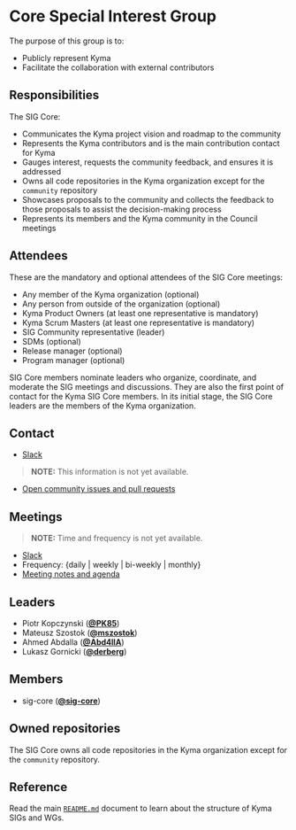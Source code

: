 # Core Special Interest Group

The purpose of this group is to:
* Publicly represent Kyma
* Facilitate the collaboration with external contributors

## Responsibilities

The SIG Core:
* Communicates the Kyma project vision and roadmap to the community
* Represents the Kyma contributors and is the main contribution contact for Kyma
* Gauges interest, requests the community feedback, and ensures it is addressed
* Owns all code repositories in the Kyma organization except for the `community` repository
* Showcases proposals to the community and collects the feedback to those proposals to assist the
decision-making process
* Represents its members and the Kyma community in the Council meetings

## Attendees

These are the mandatory and optional attendees of the SIG Core meetings:
*	Any member of the Kyma organization (optional)
*	Any person from outside of the organization (optional)
* Kyma Product Owners (at least one representative is mandatory)
* Kyma Scrum Masters (at least one representative is mandatory)
* SIG Community representative (leader)
* SDMs (optional)
* Release manager (optional)
* Program manager (optional)

SIG Core members nominate leaders who organize, coordinate, and moderate the SIG meetings and discussions. They are also the first point of contact for the Kyma SIG Core members. In its initial stage, the SIG Core leaders are the members of the Kyma organization.

## Contact

* [Slack](https://kyma-community.slack.com/messages/CBP7LKRPS)

> **NOTE:** This information is not yet available.

* [Open community issues and pull requests](https://github.com/kyma-project/community/labels/{label-name})

## Meetings

> **NOTE:**  Time and frequency is not yet available.

* [Slack](https://kyma-community.slack.com/messages/CBP7LKRPS)
* Frequency: {daily | weekly | bi-weekly | monthly}
* [Meeting notes and agenda](meeting-notes.md)

## Leaders

* Piotr Kopczynski (**[@PK85](https://github.com/PK85)**)
* Mateusz Szostok (**[@mszostok](https://github.com/mszostok)**)
* Ahmed Abdalla (**[@Abd4llA](https://github.com/Abd4llA)**)
* Lukasz Gornicki (**[@derberg](https://github.com/derberg)**)

## Members

* sig-core (**[@sig-core](https://github.com/orgs/kyma-project/teams/sig-core/members)**)

## Owned repositories

The SIG Core owns all code repositories in the Kyma organization except for the `community` repository.

## Reference

Read the main [`README.md`](../README.md) document to learn about the structure of Kyma SIGs and WGs.
